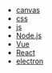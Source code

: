 - <a href="content/canvas.md">canvas</a>
- <a href="content/css.md">css</a>
- <a href="content/js.md">js</a>
- <a href="content/node.md">Node.js</a>
- <a href="content/framework/vue.md">Vue</a>
- <a href="content/framework/react.md">React</a>
- <a href="content/framework/electron.md">electron</a>

